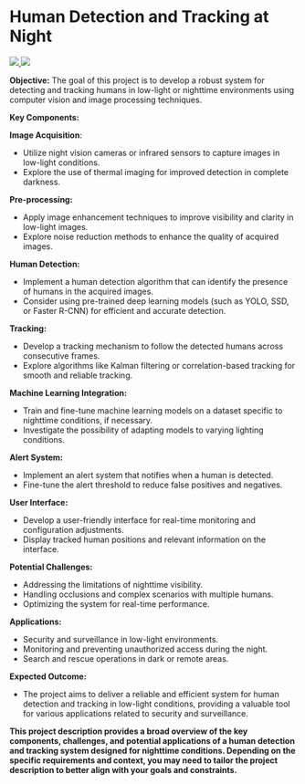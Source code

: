 # **Human Detection and Tracking at Night**
<a href="https://universe.roboflow.com/defenceml/human_detection_tracking_night">
    <img src="https://app.roboflow.com/images/download-dataset-badge.svg"></img>
</a>

<a href="https://universe.roboflow.com/defenceml/human_detection_tracking_night/model/">
    <img src="https://app.roboflow.com/images/try-model-badge.svg"></img>
</a>

**Objective:**
The goal of this project is to develop a robust system for detecting and tracking humans in low-light or nighttime environments using computer vision and image processing techniques.

**Key Components:**

**Image Acquisition**:

* Utilize night vision cameras or infrared sensors to capture images in low-light conditions.
* Explore the use of thermal imaging for improved detection in complete darkness.

**Pre-processing:**
* Apply image enhancement techniques to improve visibility and clarity in low-light images.
* Explore noise reduction methods to enhance the quality of acquired images.

**Human Detection:**
* Implement a human detection algorithm that can identify the presence of humans in the acquired images.
* Consider using pre-trained deep learning models (such as YOLO, SSD, or Faster R-CNN) for efficient and accurate detection.

**Tracking:**
* Develop a tracking mechanism to follow the detected humans across consecutive frames.
* Explore algorithms like Kalman filtering or correlation-based tracking for smooth and reliable tracking.

**Machine Learning Integration:**
* Train and fine-tune machine learning models on a dataset specific to nighttime conditions, if necessary.
* Investigate the possibility of adapting models to varying lighting conditions.

**Alert System:**
* Implement an alert system that notifies when a human is detected.
* Fine-tune the alert threshold to reduce false positives and negatives.

**User Interface:**
* Develop a user-friendly interface for real-time monitoring and configuration adjustments.
* Display tracked human positions and relevant information on the interface.

**Potential Challenges:**
* Addressing the limitations of nighttime visibility.
* Handling occlusions and complex scenarios with multiple humans.
* Optimizing the system for real-time performance.

**Applications:**
* Security and surveillance in low-light environments.
* Monitoring and preventing unauthorized access during the night.
* Search and rescue operations in dark or remote areas.

**Expected Outcome:**
* The project aims to deliver a reliable and efficient system for human detection and tracking in low-light conditions, providing a valuable tool for various applications related to security and surveillance.

**This project description provides a broad overview of the key components, challenges, and potential applications of a human detection and tracking system designed for nighttime conditions. Depending on the specific requirements and context, you may need to tailor the project description to better align with your goals and constraints.**
